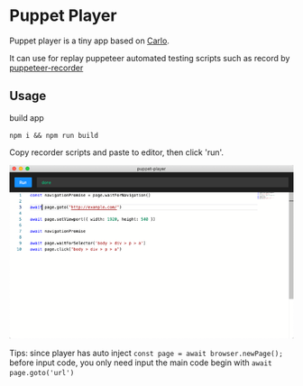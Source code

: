 # Puppet Player

Puppet player is a tiny app based on [Carlo](https://github.com/GoogleChromeLabs/carlo). 

It can use for replay puppeteer automated testing scripts such as record by [puppeteer-recorder](https://github.com/checkly/puppeteer-recorder)

## Usage

build app

```
npm i && npm run build
```

Copy recorder scripts and paste to editor, then click 'run'.

![image](https://github.com/laotan/puppet-player/raw/master/screenshot.png)

Tips: since player has auto inject `const page = await browser.newPage();` before input code, you only need input the main code begin with `await page.goto('url')`